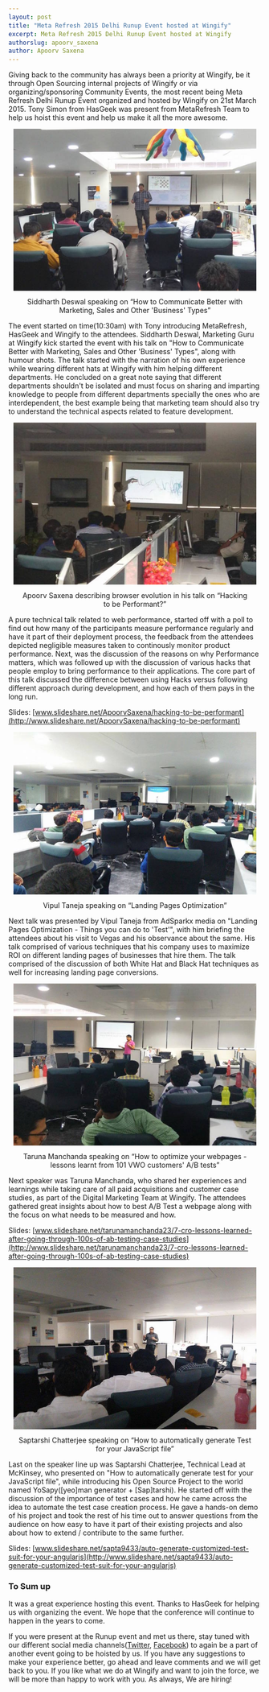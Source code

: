 ```yaml
---
layout: post
title: "Meta Refresh 2015 Delhi Runup Event hosted at Wingify"
excerpt: Meta Refresh 2015 Delhi Runup Event hosted at Wingify
authorslug: apoorv_saxena
author: Apoorv Saxena
---
```


Giving back to the community has always been a priority at Wingify, be it through Open Sourcing internal projects of Wingify or via organizing/sponsoring Community Events, the most recent being Meta Refresh Delhi Runup Event organized and hosted by Wingify on 21st March 2015. Tony Simon from HasGeek was present from MetaRefresh Team to help us hoist this event and help us make it all the more awesome.

<div style="text-align:center; margin: 10px;">
  <img src="/images/2015/03/1.jpg">
  <div style="margin: 10px;"> Siddharth Deswal speaking on “How to Communicate Better with Marketing, Sales and Other 'Business' Types”
  </div>
</div>

The event started on time(10:30am) with Tony introducing MetaRefresh, HasGeek and Wingify to the attendees. Siddharth Deswal, Marketing Guru at Wingify kick started the event with his talk on "How to Communicate Better with Marketing, Sales and Other 'Business' Types", along with humour shots. The talk started with the narration of his own experience while wearing different hats at Wingify with him helping different departments. He concluded on a great note saying that different departments shouldn't be isolated and must focus on sharing and imparting knowledge to people from different departments specially the ones who are interdependent, the best example being that marketing team should also try to understand the technical aspects related to feature development.

<div style="text-align:center; margin: 10px;">
  <img src="/images/2015/03/2.jpg">
  <div style="margin: 10px;">Apoorv Saxena describing browser evolution in his talk on “Hacking to be Performant?”
  </div>
</div>

A pure technical talk related to web performance, started off with a poll to find out how many of the participants measure performance regularly and have it part of their deployment process, the feedback from the attendees depicted negligible measures taken to continously monitor product performance. Next, was the discussion of the reasons on why Performance matters, which was followed up with the discussion of various hacks that people employ to bring performance to their applications. The core part of this talk discussed the difference between using Hacks versus following different approach during development, and how each of them pays in the long run.

Slides: [www.slideshare.net/ApoorvSaxena/hacking-to-be-performant](http://www.slideshare.net/ApoorvSaxena/hacking-to-be-performant)

<div style="text-align:center; margin: 10px;">
  <img src="/images/2015/03/3.jpg">
  <div style="margin: 10px;">Vipul Taneja speaking on “Landing Pages Optimization”
  </div>
</div>

Next talk was presented by Vipul Taneja from AdSparkx media on "Landing Pages Optimization - Things you can do to 'Test'", with him briefing the attendees about his visit to Vegas and his observance about the same. His talk comprised of various techniques that his company uses to maximize ROI on different landing pages of businesses that hire them. The talk comprised of the discussion of both White Hat and Black Hat techniques as well for increasing landing page conversions.

<div style="text-align:center; margin: 10px;">
  <img src="/images/2015/03/4.jpg">
  <div style="margin: 10px;">Taruna Manchanda speaking on “How to optimize your webpages - lessons learnt from 101 VWO customers' A/B tests”
  </div>
</div>

Next speaker was Taruna Manchanda, who shared her experiences and learnings while taking care of all paid acquisitions and customer case studies, as part of the Digital Marketing Team at Wingify. The attendees gathered great insights about how to best A/B Test a webpage along with the focus on what needs to be measured and how.

Slides: [www.slideshare.net/tarunamanchanda23/7-cro-lessons-learned-after-going-through-100s-of-ab-testing-case-studies](http://www.slideshare.net/tarunamanchanda23/7-cro-lessons-learned-after-going-through-100s-of-ab-testing-case-studies)

<div style="text-align:center; margin: 10px;">
  <img src="/images/2015/03/5.jpg">
  <div style="margin: 10px;">Saptarshi Chatterjee speaking on “How to automatically generate Test for your JavaScript file”
  </div>
</div>

Last on the speaker line up was Saptarshi Chatterjee, Technical Lead at McKinsey, who presented on "How to automatically generate test for your JavaScript file", while introducing his Open Source Project to the world named YoSapy([yeo]man generator + [Sap]tarshi). He started off with the discussion of the importance of test cases and how he came across the idea to automate the test case creation process. He gave a hands-on demo of his project and took the rest of his time out to answer questions from the audience on how easy to have it part of their existing projects and also about how to extend / contribute to the same further.

Slides: [www.slideshare.net/sapta9433/auto-generate-customized-test-suit-for-your-angularjs](http://www.slideshare.net/sapta9433/auto-generate-customized-test-suit-for-your-angularjs)

### To Sum up

It was a great experience hosting this event. Thanks to HasGeek for helping us with organizing the event. We hope that the conference will continue to happen in the years to come.

If you were present at the Runup event and met us there, stay tuned with our different social media channels([Twitter](https://twitter.com/wingify), [Facebook](https://www.facebook.com/Wingify)) to again be a part of another event going to be hoisted by us. If you have any suggestions to make your experience better, go ahead and leave comments and we will get back to you. If you like what we do at Wingify and want to join the force, we will be more than happy to work with you. As always, We are hiring!